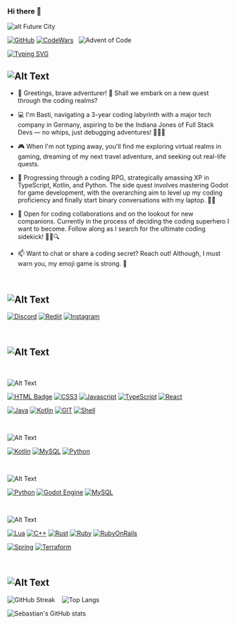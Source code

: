 ### Hi there 👋

<!--
**giovannini96/giovannini96** is a ✨ _special_ ✨ repository because its `README.md` (this file) appears on your GitHub profile.

Here are some ideas to get you started:

- 🔭 I’m currently working on ...
- 🌱 I’m currently learning ...
- 👯 I’m looking to collaborate on ...
- 🤔 I’m looking for help with ...
- 💬 Ask me about ...
- 📫 How to reach me: ...
- 😄 Pronouns: ...
- ⚡ Fun fact: ...
-->

![alt Future City](.//futureCity.png)

[![GitHub](https://img.shields.io/badge/GitHub-100000?style=for-the-badge&logo=github&logoColor=white)](https://github.com/CaptainKorsika)
[![CodeWars](https://img.shields.io/badge/Codewars-B1361E?style=for-the-badge&logo=Codewars&logoColor=white)](https://www.codewars.com/users/CaptainKorsika)&nbsp;&nbsp;
![Advent of Code](https://img.shields.io/badge/Advent%20of%20Code-32-%23red?style=flat-square&logo=adventofcode&labelColor=61c4c6&color=b01e7e)&nbsp;&nbsp;


[![Typing SVG](https://readme-typing-svg.demolab.com?font=Fira+Code&pause=1000&color=61c4c6&background=FFFFFF00&vCenter=false&random=false&width=435&lines=SOFTWARE+DEVELOPER;PROBLEM+SOLVER;GAMER)](https://git.io/typing-svg)


![Alt Text](./src/ReadmeImages/AboutMe.png)
---

- 🌟 Greetings, brave adventurer! 🏰 Shall we embark on a new quest through the coding realms?

- 💻 I'm Basti, navigating a 3-year coding labyrinth with a major tech company in Germany, aspiring to be the Indiana Jones of Full Stack Devs — no whips, just debugging adventures! 🕵️‍♂️✨

- 🎮 When I'm not typing away, you'll find me exploring virtual realms in gaming, dreaming of my next travel adventure, and seeking out real-life quests.

- 🌱 Progressing through a coding RPG, strategically amassing XP in TypeScript, Kotlin, and Python. The side quest involves mastering Godot for game development, with the overarching aim to level up my coding proficiency and finally start binary conversations with my laptop. 🏹🚀

- 💞️ Open for coding collaborations and on the lookout for new companions. Currently in the process of deciding the coding superhero I want to become. Follow along as I search for the ultimate coding sidekick! 🦸‍♂️🔍

- 📫 Want to chat or share a coding secret? Reach out! Although, I must warn you, my emoji game is strong. 🚀  

&nbsp;

![Alt Text](./src/ReadmeImages/ReachOut.png)
---


[![Discord](https://img.shields.io/badge/Discord-7289DA?style=for-the-badge&logo=discord&logoColor=white)](https://discord.gg/c3v8qXvcxN)
[![Rediit](https://img.shields.io/badge/Reddit-FF4500?style=for-the-badge&logo=Reddit&logoColor=white)](https://www.reddit.com/user/Cpt_Korsika)
[![Instagram](https://img.shields.io/badge/Instagram-E4405F?style=for-the-badge&logo=instagram&logoColor=white)](https://www.instagram.com/basti.jw/)
<!--- ![LinkedIn](https://img.shields.io/badge/LinkedIn-0077B5?style=for-the-badge&logo=linkedin&logoColor=white)  --->

&nbsp;

![Alt Text](./src/ReadmeImages/Technologies.png)
---

&nbsp;

![Alt Text](./src/ReadmeImages/MySkills.png)


[![HTML Badge](https://img.shields.io/badge/HTML5-E34F26?style=for-the-badge&logo=html5&logoColor=white)](https://developer.mozilla.org/en-US/docs/Web/HTML)
[![CSS3](	https://img.shields.io/badge/CSS3-1572B6?style=for-the-badge&logo=css3&logoColor=white)](https://developer.mozilla.org/en-US/docs/Web/CSS)
[![Javascript](https://img.shields.io/badge/JavaScript-F7DF1E?style=for-the-badge&logo=javascript&logoColor=black)](https://developer.mozilla.org/en-US/docs/Web/JavaScript)
[![TypeScript](https://img.shields.io/badge/TypeScript-007ACC?style=for-the-badge&logo=typescript&logoColor=white)](https://www.typescriptlang.org/docs/)
[![React](https://img.shields.io/badge/React-20232A?style=for-the-badge&logo=react&logoColor=61DAFB)](https://react.dev/)

[![Java](https://img.shields.io/badge/Java-ED8B00?style=for-the-badge&logo=openjdk&color=white)](https://docs.oracle.com/javase/tutorial/java/)
[![Kotlin](https://img.shields.io/badge/Kotlin-0095D5?&style=for-the-badge&logo=kotlin&logoColor=white&color=purple)](https://kotlinlang.org/docs/home.html)
[![GIT](https://img.shields.io/badge/GIT-E44C30?style=for-the-badge&logo=git&logoColor=white)](https://git-scm.com/docs)
[![Shell](https://img.shields.io/badge/Shell_Script-121011?style=for-the-badge&logo=gnu-bash&logoColor=white)](https://www.gnu.org/savannah-checkouts/gnu/bash/manual/bash.html)

&nbsp;


![Alt Text](./src/ReadmeImages/CurrentWork.png)

[![Kotlin](https://img.shields.io/badge/Kotlin-0095D5?&style=for-the-badge&logo=kotlin&logoColor=white&color=purple)](https://kotlinlang.org/docs/home.html)
[![MySQL](https://img.shields.io/badge/MySQL-00000F?style=for-the-badge&logo=mysql&logoColor=white&color=mediumseagreen)](https://docs.oracle.com/en-us/iaas/mysql-database/doc/getting-started.html)
[![Python](https://img.shields.io/badge/Python-14354C?style=for-the-badge&logo=python&logoColor=white)](https://www.python.org/doc/)

&nbsp;

![Alt Text](./src/ReadmeImages/Learning.png)

[![Python](https://img.shields.io/badge/Python-14354C?style=for-the-badge&logo=python&logoColor=white)](https://www.python.org/doc/)
[![Godot Engine](https://img.shields.io/badge/GODOT-%23FFFFFF.svg?style=for-the-badge&logo=godot-engine)](https://docs.godotengine.org/en/stable/index.html)
[![MySQL](https://img.shields.io/badge/MySQL-00000F?style=for-the-badge&logo=mysql&logoColor=white&color=mediumseagreen)](https://docs.oracle.com/en-us/iaas/mysql-database/doc/getting-started.html)

&nbsp;

![Alt Text](./src/ReadmeImages/Upcoming.png)

[![Lua](https://img.shields.io/badge/Lua-2C2D72?style=for-the-badge&logo=lua&logoColor=white)](https://www.lua.org/docs.html)
[![C++](https://img.shields.io/badge/C%2B%2B-00599C?style=for-the-badge&logo=c%2B%2B&logoColor=white)](https://devdocs.io/cpp/)
[![Rust](https://img.shields.io/badge/Rust-000000?style=for-the-badge&logo=rust&logoColor=white)](https://doc.rust-lang.org/beta/)
[![Ruby](https://img.shields.io/badge/Ruby-CC342D?style=for-the-badge&logo=ruby&logoColor=white)](https://ruby-doc.org/)
[![RubyOnRails](https://img.shields.io/badge/Ruby_on_Rails-CC0000?style=for-the-badge&logo=ruby-on-rails&logoColor=white)](https://guides.rubyonrails.org/)

[![Spring](https://img.shields.io/badge/Spring-6DB33F?style=for-the-badge&logo=spring&logoColor=white)](https://docs.spring.io/spring-framework/reference/index.html)
[![Terraform](https://img.shields.io/badge/terraform-%235835CC.svg?style=for-the-badge&logo=terraform&logoColor=white)](https://developer.hashicorp.com/terraform/docs)

&nbsp;

![Alt Text](./src/ReadmeImages/Activity.png)
---

<!--- Streak, Stats. Most Used Languages, Awards --->

![GitHub Streak](https://streak-stats.demolab.com?user=CaptainKorsika&theme=shadow-purple&border_radius=5&mode=weekly&hide_border=true&currStreakNum=61c4c6&fire=e13cba&sideNums=61c4c6&currStreakLabel=e13cba&sideLabels=e13cba&dates=61c4c6)&nbsp;&nbsp;&nbsp;
![Top Langs](https://github-readme-stats-nu-ten-19.vercel.app/api/top-langs/?username=CaptainKorsika&layout=compact&hide_border=true&bg_color=00000000&text_color=61c4c6&title_color=e13cba&icon_color=000000&exclude_repo=github-readme-streak-stats)

![Sebastian's GitHub stats](https://github-readme-stats-nu-ten-19.vercel.app/api?username=CaptainKorsika&hide_title=true&title_color=570182&bg_color=81018200&icon_color=e13cba&theme=radical&border_color=57018200&text_color=61c4c6&show_icons=true&theme=radical)
